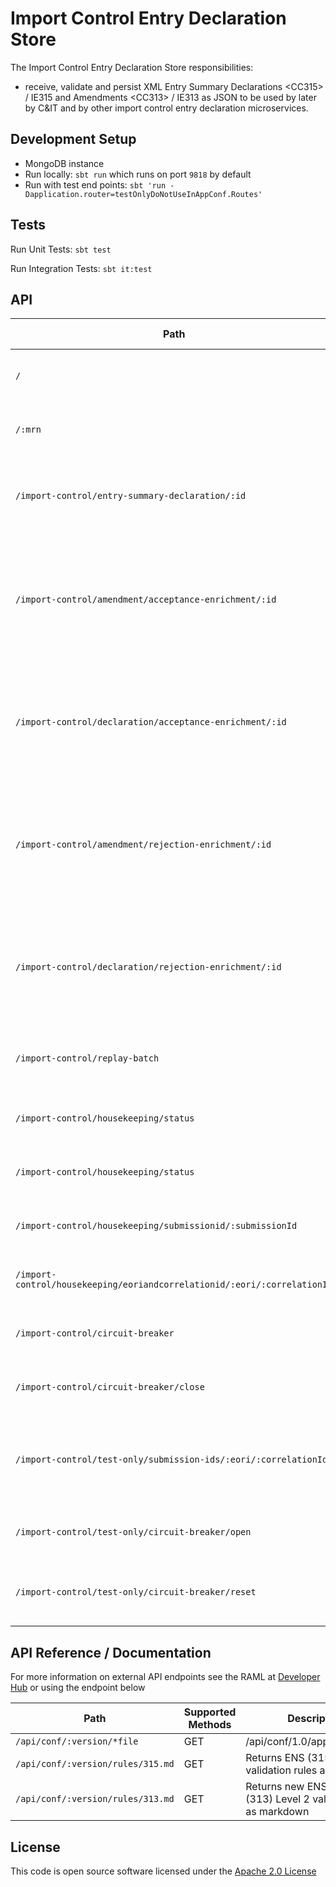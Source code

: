 
# Import Control Entry Declaration Store

The Import Control Entry Declaration Store responsibilities:
- receive, validate and persist XML Entry Summary Declarations \<CC315> / IE315 and Amendments \<CC313> / IE313 as JSON to be used by later by C&IT and by other import control entry declaration microservices.

## Development Setup
- MongoDB instance
- Run locally: `sbt run` which runs on port `9818` by default
- Run with test end points: `sbt 'run -Dapplication.router=testOnlyDoNotUseInAppConf.Routes'`

## Tests
Run Unit Tests: `sbt test`

Run Integration Tests: `sbt it:test`

## API

| Path | Supported Methods | Type | Description |
| ----------------------------------------------------------| ----------------- | -----| ------------|
|```/```                                                    |        POST       | External | Endpoint for users to save IE315 xml to the database. |
|```/:mrn```                                                |        PUT        | External | Endpoint for users to save IE313 xml to the database. |
|```/import-control/entry-summary-declaration/:id```        |        GET        | Internal | Endpoint for C&IT to get an entry declaration from the database. |
|```/import-control/amendment/acceptance-enrichment/:id```  |        GET        | Internal | Endpoint for [Decision microservice](https://github.com/hmrc/import-control-entry-declaration-decision) to get an acceptance enrichment from the amendment in the database. |
|```/import-control/declaration/acceptance-enrichment/:id```|        GET        | Internal | Endpoint for [Decision microservice](https://github.com/hmrc/import-control-entry-declaration-decision) to get an acceptance enrichment from the declaration in the database. |
|```/import-control/amendment/rejection-enrichment/:id```   |        GET        | Internal | Endpoint for [Decision microservice](https://github.com/hmrc/import-control-entry-declaration-decision) to get an rejection enrichment from the amendment in the database. |
|```/import-control/declaration/rejection-enrichment/:id``` |        GET        | Internal | Endpoint for [Decision microservice](https://github.com/hmrc/import-control-entry-declaration-decision) to get an rejection enrichment from the declaration in the database. |
|```/import-control/replay-batch```                         |        POST       | Internal | Endpoint to replay messages to C&IT from the database. |
|```/import-control/housekeeping/status```                  |        GET        | Internal | Endpoint to get housekeeping status. |
|```/import-control/housekeeping/status```                  |        PUT        | Internal | Endpoint to set housekeeping status. |
|```/import-control/housekeeping/submissionid/:submissionId```|        PUT        | Internal | Endpoint to set a short ttl on a specified record. |
|```/import-control/housekeeping/eoriandcorrelationid/:eori/:correlationId```|        PUT        | Internal | Endpoint to set a short ttl on a specified record. |
|```/import-control/circuit-breaker```                      |        GET        | Internal | Endpoint to get the circuit breaker status. |
|```/import-control/circuit-breaker/close```                |        PUT        | Internal | Endpoint to close the circuit breaker. |
|```/import-control/test-only/submission-ids/:eori/:correlationId``` | GET      | Test | Endpoint to get submission Id from EORI and Correlation Id. |
|```/import-control/test-only/circuit-breaker/open```       |        PUT        | Test | Endpoint to open the circuit breaker. |
|```/import-control/test-only/circuit-breaker/reset```      |        PUT        | Test | Endpoint to reset the circuit breaker to initial state. |

## API Reference / Documentation 
For more information on external API endpoints see the RAML at [Developer Hub]("https://developer.service.hmrc.gov.uk/api-documentation/docs/api/service/import-control-entry-declaration-store/1.0") or using the endpoint below

|Path                          | Supported Methods | Description |
| -----------------------------| ----------------- | ----------- |
|```/api/conf/:version/*file```|        GET        | /api/conf/1.0/application.raml |
|```/api/conf/:version/rules/315.md```|        GET        | Returns ENS (315) Level 2 validation rules as markdown |
|```/api/conf/:version/rules/313.md```|        GET        | Returns new ENS amendment (313) Level 2 validation rules as markdown |

## License

This code is open source software licensed under the [Apache 2.0 License]("http://www.apache.org/licenses/LICENSE-2.0.html")
